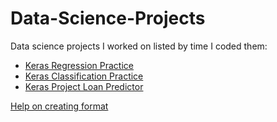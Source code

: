 # Data-Science-Projects
Data science projects I worked on listed by time I coded them:
- [Keras Regression Practice](https://github.com/laurasresines/Data-Science-Projects/blob/main/Keras%20Regression%20Practice.ipynb)
- [Keras Classification Practice](https://github.com/laurasresines/Data-Science-Projects/blob/main/Keras%20Classification%20Practice.ipynb)
- [Keras Project Loan Predictor](https://github.com/laurasresines/Data-Science-Projects/blob/main/Keras-Project-Loan-Predictor.ipynb)



[Help on creating format](https://docs.github.com/en/get-started/writing-on-github/getting-started-with-writing-and-formatting-on-github/basic-writing-and-formatting-syntax)
